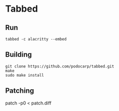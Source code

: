 # Tabbed

## Run
```console
tabbed -c alacritty --embed
```

## Building
```console
git clone https://github.com/podocarp/tabbed.git
make
sudo make install
```

## Patching
patch -p0 < patch.diff

